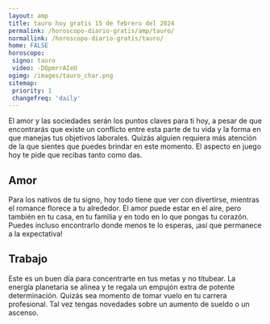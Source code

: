 ```yaml
---
layout: amp
title: tauro hoy gratis 15 de febrero del 2024 
permalink: /horoscopo-diario-gratis/amp/tauro/
normallink: /horoscopo-diario-gratis/tauro/
home: FALSE
horoscopo:
 signo: tauro
 video: -DQpmrrAIeU
ogimg: /images/tauro_char.png
sitemap:
 priority: 1
 changefreq: 'daily'
---
```



El amor y las sociedades serán los puntos claves para ti hoy, a pesar de que encontrarás que existe un conflicto entre esta parte de tu vida y la forma en que manejas tus objetivos laborales. Quizás alguien requiera más atención de la que sientes que puedes brindar en este momento. El aspecto en juego hoy te pide que recibas tanto como das.

## Amor

Para los nativos de tu signo, hoy todo tiene que ver con divertirse, mientras el romance florece a tu alrededor. El amor puede estar en el aire, pero también en tu casa, en tu familia y en todo en lo que pongas tu corazón. Puedes incluso encontrarlo donde menos te lo esperas, ¡así que permanece a la expectativa!

## Trabajo

Este es un buen día para concentrarte en tus metas y no titubear. La energía planetaria se alinea y te regala un empujón extra de potente determinación. Quizás sea momento de tomar vuelo en tu carrera profesional. Tal vez tengas novedades sobre un aumento de sueldo o un ascenso.